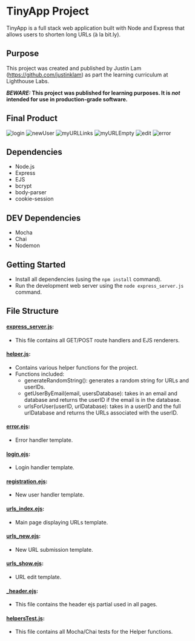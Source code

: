 # TinyApp Project

TinyApp is a full stack web application built with Node and Express that allows users to shorten long URLs (à la bit.ly).

## Purpose

This project was created and published by Justin Lam (https://github.com/justinklam) as part the learning curriculum at Lighthouse Labs. 

**_BEWARE:_ This project was published for learning purposes. It is _not_ intended for use in production-grade software.**

## Final Product

![login](https://user-images.githubusercontent.com/85145076/132162629-36cf0b6a-04c5-4326-a32b-7aa869696d78.png)
![newUser](https://user-images.githubusercontent.com/85145076/132162633-c242fa91-b82d-40e7-9765-4744b04f1884.png)
![myURLLinks](https://user-images.githubusercontent.com/85145076/132162632-94452415-511e-4d0a-b7b6-f9f613a07f81.png)
![myURLEmpty](https://user-images.githubusercontent.com/85145076/132162631-0860ff5f-72af-43ea-b022-a7de4823e9c3.png)
![edit](https://user-images.githubusercontent.com/85145076/132162626-972260d8-33b8-4bc5-b784-c324caf6bb0a.png)
![error](https://user-images.githubusercontent.com/85145076/132614543-cdf1bd9d-6a81-43b2-81eb-343c2967880d.png)



## Dependencies

- Node.js
- Express
- EJS
- bcrypt
- body-parser
- cookie-session

## DEV Dependencies
- Mocha
- Chai
- Nodemon

## Getting Started

- Install all dependencies (using the `npm install` command).
- Run the development web server using the `node express_server.js` command.

## File Structure
#### [**express_server.js**](https://github.com/justinklam/tinyapp/blob/master/express_server.js): 
* This file contains all GET/POST route handlers and EJS renderers.
#### [**helper.js**](https://github.com/justinklam/tinyapp/blob/master/helper.js):
* Contains various helper functions for the project.
* Functions included:
    * generateRandomString(): generates a random string for URLs and userIDs.
    * getUserByEmail(email, usersDatabase): takes in an email and database and returns the userID if the email is in the database.
    * urlsForUser(userID, urlDatabase): takes in a userID and the full urlDatabase and returns the URLs associated with the userID.
#### [**error.ejs**](https://github.com/justinklam/tinyapp/blob/master/views/error.ejs):
* Error handler template.
#### [**login.ejs**](https://github.com/justinklam/tinyapp/blob/master/views/login.ejs):
* Login handler template.
#### [**registration.ejs**](https://github.com/justinklam/tinyapp/blob/master/views/registration.ejs):
* New user handler template.
#### [**urls_index.ejs**](https://github.com/justinklam/tinyapp/blob/master/views/urls_index.ejs):
* Main page displaying URLs template.
#### [**urls_new.ejs**](https://github.com/justinklam/tinyapp/blob/master/views/urls_new.ejs):
* New URL submission template.
#### [**urls_show.ejs**](https://github.com/justinklam/tinyapp/blob/master/views/urls_show.ejs):
* URL edit template.
#### [**_header.ejs**](https://github.com/justinklam/tinyapp/blob/master/views/partials/_header.ejs):
* This file contains the header ejs partial used in all pages.
#### [**helpersTest.js**](https://github.com/justinklam/tinyapp/blob/master/test/helpersTest.js):
* This file contains all Mocha/Chai tests for the Helper functions.